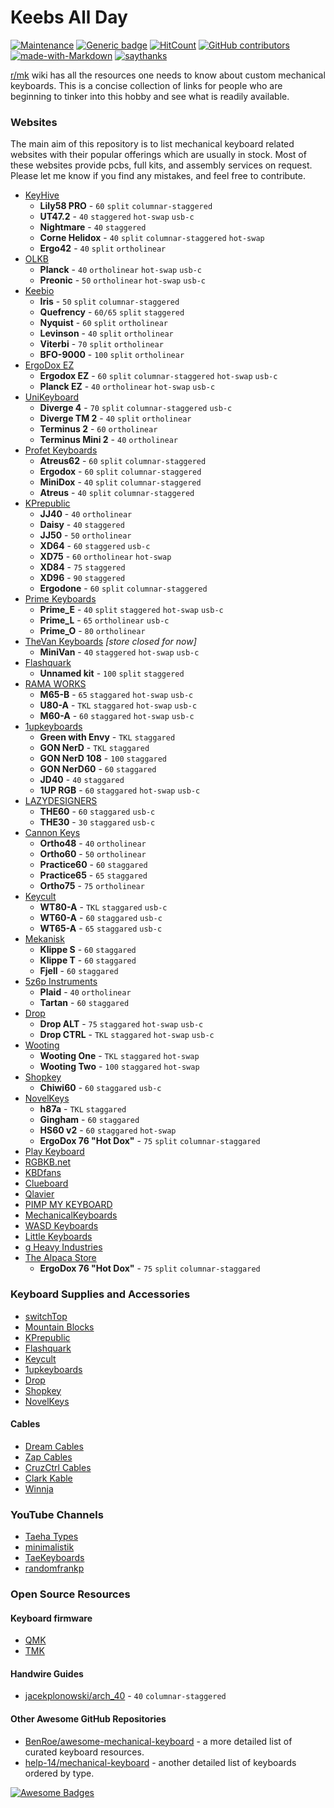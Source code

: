 # Keebs All Day
[![Maintenance](https://img.shields.io/badge/Maintained%3F-yes-green.svg)](https://GitHub.com/Naereen/StrapDown.js/graphs/commit-activity)
[![Generic badge](https://img.shields.io/badge/In-progress-<COLOR>.svg)](https://shields.io/)
[![HitCount](http://hits.dwyl.io/rawatakhilesh/keebsallday.svg)](http://hits.dwyl.io/rawatakhilesh/keebsallday)
[![GitHub contributors](https://img.shields.io/github/contributors/Naereen/StrapDown.js.svg)](https://github.com/rawatakhilesh/keebs/graphs/contributors)
[![made-with-Markdown](https://img.shields.io/badge/Made%20with-Markdown-1f425f.svg)](http://commonmark.org)
[![saythanks](https://img.shields.io/badge/say-thanks-ff69b4.svg)](https://github.com/rawatakhilesh/keebs/stargazers)

[r/mk](https://www.reddit.com/r/MechanicalKeyboards/) wiki has all the resources
 one needs to know about custom mechanical keyboards. This is a concise collection 
 of links for people who are beginning to tinker into this hobby and see what is
 readily available.

### Websites

The main aim of this repository is to list mechanical keyboard related websites 
with their popular offerings which are usually in stock. Most of these websites 
provide pcbs, full kits, and assembly services on request. Please let me know if 
you find any mistakes, and feel free to contribute.

- [KeyHive](https://keyhive.xyz/shop)
	- **Lily58 PRO** -  `60` `split` `columnar-staggered` 
	- **UT47.2** - `40` `staggered` `hot-swap` `usb-c`
	- **Nightmare** - `40` `staggered`
	- **Corne Helidox** - `40` `split` `columnar-staggered` `hot-swap`
	- **Ergo42** - `40` `split` `ortholinear`
- [OLKB](https://olkb.com/)
	- **Planck** - `40` `ortholinear` `hot-swap` `usb-c`
	- **Preonic** - `50` `ortholinear` `hot-swap` `usb-c`
- [Keebio](https://keeb.io/)
	- **Iris** - `50` `split` `columnar-staggered`
	- **Quefrency** - `60/65` `split` `staggered`
	- **Nyquist** - `60` `split` `ortholinear`
	- **Levinson** - `40` `split` `ortholinear` 
	- **Viterbi** - `70` `split` `ortholinear`
	- **BFO-9000** - `100` `split` `ortholinear`
- [ErgoDox EZ](https://ergodox-ez.com/)
	- **Ergodox EZ** - `60` `split` `columnar-staggered` `hot-swap` `usb-c`
	- **Planck EZ** - `40` `ortholinear` `hot-swap` `usb-c`
- [UniKeyboard](https://unikeyboard.io/) 
	- **Diverge 4** - `70` `split` `columnar-staggered` `usb-c`
	- **Diverge TM 2** - `40` `split` `ortholinear`
	- **Terminus 2** - `60` `ortholinear`
	- **Terminus Mini 2** - `40` `ortholinear`
- [Profet Keyboards](https://shop.profetkeyboards.com/)
	- **Atreus62** - `60` `split` `columnar-staggered`
	- **Ergodox** - `60` `split` `columnar-staggered`
	- **MiniDox** - `40` `split` `columnar-staggered`
	- **Atreus** - `40` `split` `columnar-staggered`
- [KPrepublic](https://kprepublic.com/)
	- **JJ40** - `40` `ortholinear`
	- **Daisy**	-	`40` `staggered`
	- **JJ50** - `50` `ortholinear`
	- **XD64** - `60` `staggered` `usb-c`
	- **XD75** - `60` `ortholinear` `hot-swap`
	- **XD84** - `75` `staggered`
	- **XD96** - `90` `staggered`
	-	**Ergodone** - `60` `split` `columnar-staggered`
- [Prime Keyboards](https://www.primekb.com/collections/keyboards)
	- **Prime_E** - `40` `split` `staggered` `hot-swap` `usb-c`
	- **Prime_L** - `65` `ortholinear` `usb-c`
	- **Prime_O** - `80` `ortholinear`
- [TheVan Keyboards](https://thevankeyboards.com/) _[store closed for now]_
	- **MiniVan** - `40` `staggered` `hot-swap` `usb-c`
- [Flashquark](https://flashquark.com/)
	- **Unnamed kit** - `100` `split` `staggered`
- [RAMA WORKS](https://rama.works/)
	- **M65-B** - `65` `staggared` `hot-swap` `usb-c`
	- **U80-A** - `TKL` `staggared` `hot-swap` `usb-c`
	- **M60-A** - `60` `staggared` `hot-swap` `usb-c`
- [1upkeyboards](https://www.1upkeyboards.com/)
	- **Green with Envy** - `TKL` `staggared` 
	- **GON NerD** - `TKL` `staggared`  
	- **GON NerD 108** - `100` `staggared`  
	- **GON NerD60** - `60` `staggared`
	- **JD40** - `40` `staggared`
	- **1UP RGB** - `60` `staggared` `hot-swap` `usb-c`
- [LAZYDESIGNERS](http://lazydesigners.cn/)
	- **THE60** - `60` `staggared` `usb-c`
	- **THE30** - `30` `staggared` `usb-c`
- [Cannon Keys](https://cannonkeys.com/)
	- **Ortho48** - `40` `ortholinear`
	- **Ortho60** - `50` `ortholinear`
	- **Practice60** - `60` `staggared`
	- **Practice65** - `65` `staggared`
	- **Ortho75** - `75` `ortholinear`
- [Keycult](https://keycult.io/)
	- **WT80-A** - `TKL` `staggared` `usb-c`
	- **WT60-A** - `60` `staggared` `usb-c`
	- **WT65-A** - `65` `staggared` `usb-c`
- [Mekanisk](https://mekanisk.co/) 
	-	**Klippe S** - `60` `staggared` 
	- **Klippe T** - `60` `staggared`
	- **Fjell** - `60` `staggared`
- [5z6p Instruments](https://5z6p.com/)
	- **Plaid** - `40` `ortholinear`
	- **Tartan** - `60` `staggared`
- [Drop](https://drop.com/mechanical-keyboards/drops)
	- **Drop ALT** - `75` `staggared` `hot-swap` `usb-c`
	- **Drop CTRL** - `TKL` `staggared` `hot-swap` `usb-c`
- [Wooting](https://wooting.io/)
	- **Wooting One** - `TKL` `staggared` `hot-swap`
	- **Wooting Two** - `100` `staggared` `hot-swap`
- [Shopkey](https://shopkey.doyustudio.com/)
	-	**Chiwi60** - `60` `staggared` `usb-c` 
- [NovelKeys](https://novelkeys.xyz/)
	- **h87a** - `TKL` `staggared` 
	- **Gingham** - `60` `staggared`
	- **HS60 v2** - `60` `staggared` `hot-swap`
	- **ErgoDox 76 "Hot Dox"** - `75` `split` `columnar-staggared`
- [Play Keyboard](https://play-keyboard.store/)
- [RGBKB.net](https://www.rgbkb.net/)
- [KBDfans](https://kbdfans.com/)
- [Clueboard](https://clueboard.co/)
- [Qlavier](https://www.qlavier.com/shop/)
- [PIMP MY KEYBOARD](https://pimpmykeyboard.com/)
- [MechanicalKeyboards](https://mechanicalkeyboards.com/shop/)
- [WASD Keyboards](https://www.wasdkeyboards.com/)
- [Little Keyboards](https://www.littlekeyboards.com/)
- [g Heavy Industries](https://www.gboards.ca/)
- [The Alpaca Store](https://shop.alpacakeyboards.com/`)
  - **ErgoDox 76 "Hot Dox"** - `75` `split` `columnar-staggared`

### Keyboard Supplies and Accessories

- [switchTop](https://www.switchtop.com/)
- [Mountain Blocks](https://mountainblocks.com/)
- [KPrepublic](https://kprepublic.com/)
- [Flashquark](https://flashquark.com/)
- [Keycult](https://keycult.io/)
- [1upkeyboards](https://www.1upkeyboards.com/)
- [Drop](https://drop.com/mechanical-keyboards/drops)
- [Shopkey](https://shopkey.doyustudio.com/)
- [NovelKeys](https://novelkeys.xyz/)

#### Cables

- [Dream Cables](https://www.dream-cables.com/)
- [Zap Cables](https://zapcables.com/)
- [CruzCtrl Cables](https://cruzctrl.gg/)
- [Clark Kable](https://clarkkable.com/)
- [Winnja](https://www.winnja.com/)


### YouTube Channels

- [Taeha Types](https://www.youtube.com/user/FeelgHoodMusic)
- [minimalistik](https://www.youtube.com/channel/UCZv7dyFdg4DIph6TIBlaVSQ)
- [TaeKeyboards](https://www.youtube.com/channel/UCllGwtW6scxAjM28fIgEozg)
- [randomfrankp](https://www.youtube.com/user/randomfrankp)

### Open Source Resources

#### Keyboard firmware

- [QMK](https://qmk.fm/)
- [TMK](https://github.com/tmk/tmk_keyboard)

#### Handwire Guides

- [jacekplonowski/arch_40](https://github.com/jacekplonowski/arch_40) - `40` `columnar-staggered` 

#### Other Awesome GitHub Repositories

- [BenRoe/awesome-mechanical-keyboard](https://github.com/BenRoe/awesome-mechanical-keyboard) - a more detailed list of curated keyboard resources.
- [help-14/mechanical-keyboard](https://github.com/help-14/mechanical-keyboard) - another detailed list of keyboards ordered by type.

[![Awesome Badges](https://img.shields.io/badge/badges-awesome-green.svg)](https://github.com/Naereen/badges)
